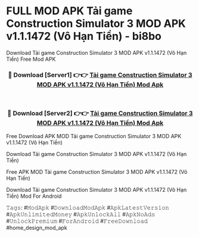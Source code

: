# FULL MOD APK Tải game Construction Simulator 3 MOD APK v1.1.1472 (Vô Hạn Tiền) - bi8bo
Download Tải game Construction Simulator 3 MOD APK v1.1.1472 (Vô Hạn Tiền) Free Mod APK

<div align="center">
<h3>🔴 Download [Server1] 👉👉 <a href="https://apk-comot.site?title=Tải_game_Construction_Simulator_3_MOD_APK_v1.1.1472_(Vô_Hạn_Tiền)">Tải game Construction Simulator 3 MOD APK v1.1.1472 (Vô Hạn Tiền) Mod Apk</a></h3><br>

<h3>🔴 Download [Server2] 👉👉 <a href="https://apk-comot.site?title=Tải_game_Construction_Simulator_3_MOD_APK_v1.1.1472_(Vô_Hạn_Tiền)">Tải game Construction Simulator 3 MOD APK v1.1.1472 (Vô Hạn Tiền) Mod Apk</a></h3>
</div>


Free Download APK MOD Tải game Construction Simulator 3 MOD APK v1.1.1472 (Vô Hạn Tiền)

Download Tải game Construction Simulator 3 MOD APK v1.1.1472 (Vô Hạn Tiền) 

Free APK MOD Tải game Construction Simulator 3 MOD APK v1.1.1472 (Vô Hạn Tiền) 

Download Tải game Construction Simulator 3 MOD APK v1.1.1472 (Vô Hạn Tiền) Mod For Android

𝚃𝚊𝚐𝚜: #𝙼𝚘𝚍𝙰𝚙𝚔 #𝙳𝚘𝚠𝚗𝚕𝚘𝚊𝚍𝙼𝚘𝚍𝙰𝚙𝚔 #𝙰𝚙𝚔𝙻𝚊𝚝𝚎𝚜𝚝𝚅𝚎𝚛𝚜𝚒𝚘𝚗 #𝙰𝚙𝚔𝚄𝚗𝚕𝚒𝚖𝚒𝚝𝚎𝚍𝙼𝚘𝚗𝚎𝚢 #𝙰𝚙𝚔𝚄𝚗𝚕𝚘𝚌𝚔𝙰𝚕𝚕 #𝙰𝚙𝚔𝙽𝚘𝙰𝚍𝚜 #𝚄𝚗𝚕𝚘𝚌𝚔𝙿𝚛𝚎𝚖𝚒𝚞𝚖 #𝙵𝚘𝚛𝙰𝚗𝚍𝚛𝚘𝚒𝚍 #𝙵𝚛𝚎𝚎𝙳𝚘𝚠𝚗𝚕𝚘𝚊𝚍 #home_design_mod_apk